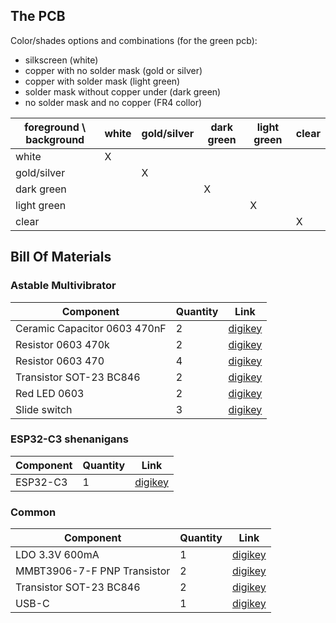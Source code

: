 ## The PCB
Color/shades options and combinations (for the green pcb):
* silkscreen (white)
* copper with no solder mask (gold or silver)
* copper with solder mask (light green)
* solder mask without copper under (dark green)
* no solder mask and no copper (FR4 collor)


| foreground \ background | white | gold/silver | dark green | light green | clear |
| -------------           |-------| ----------- | ---------- |-------------|-------|
| white                   | X     |             |            |             |       |
| gold/silver             |       |  X          |            |             |       |
| dark green              |       |             |       X    |             |       |
| light green             |       |             |            | X           |       |
| clear                   |       |             |            |             | X     |


## Bill Of Materials

### Astable Multivibrator
|Component  |Quantity |Link   |
|-----      |-----    |-----  |
|Ceramic Capacitor 0603 470nF   |2 |[digikey](https://www.digikey.se/en/products/detail/samsung-electro-mechanics/CL10B474KA8NNWC/3887742) |
|Resistor 0603 470k|2|[digikey](https://www.digikey.se/en/products/detail/stackpole-electronics-inc/RMCF0603FT470K/1761140) |
|Resistor 0603 470|4 |[digikey](https://www.digikey.se/en/products/detail/vishay-beyschlag-draloric-bc-components/MCT0603MD4700DP500/2092094) |
|Transistor SOT-23 BC846|2|[digikey](https://www.digikey.se/en/products/detail/nexperia-usa-inc/BC846B-235/1232263) |
|Red LED 0603|2|[digikey](https://www.digikey.se/en/products/detail/ams-osram-usa-inc/LS-Q976-NR-1/1227986) |
|Slide switch|3|[digikey](https://www.digikey.se/en/products/detail/c-k/PCM12SMTR/1640112?utm_medium=aggregator&utm_source=snapeda&utm_campaign=buynow) |

### ESP32-C3 shenanigans
|Component  |Quantity |Link   |
|-----      |-----    |-----  |
|ESP32-C3|1 |[digikey](https://www.digikey.se/en/products/detail/espressif-systems/ESP32-C3-WROOM-02-N4/14553031) |

### Common
|Component  |Quantity |Link   |
|-----      |-----    |-----  |
|LDO 3.3V 600mA|1        |[digikey](https://www.digikey.se/en/products/detail/diodes-incorporated/AP7366-33W5-7/9867322) |
|MMBT3906-7-F PNP Transistor|2        |[digikey](https://www.digikey.se/en/products/detail/diodes-incorporated/MMBT3906-7-F/770797) |
|Transistor SOT-23 BC846|2|[digikey](https://www.digikey.se/en/products/detail/nexperia-usa-inc/BC846B-235/1232263) |
|USB-C|1        |[digikey](https://www.digikey.se/en/products/detail/gct/USB4105-GF-A/11198441) |
